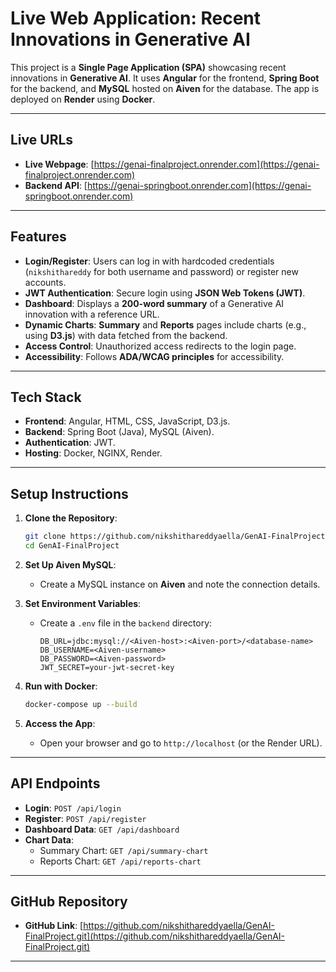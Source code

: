 # **Live Web Application: Recent Innovations in Generative AI**

This project is a **Single Page Application (SPA)** showcasing recent innovations in **Generative AI**. It uses **Angular** for the frontend, **Spring Boot** for the backend, and **MySQL** hosted on **Aiven** for the database. The app is deployed on **Render** using **Docker**.

---

## **Live URLs**
- **Live Webpage**: [https://genai-finalproject.onrender.com](https://genai-finalproject.onrender.com)  
- **Backend API**: [https://genai-springboot.onrender.com](https://genai-springboot.onrender.com)  

---

## **Features**
- **Login/Register**: Users can log in with hardcoded credentials (`nikshithareddy` for both username and password) or register new accounts.  
- **JWT Authentication**: Secure login using **JSON Web Tokens (JWT)**.  
- **Dashboard**: Displays a **200-word summary** of a Generative AI innovation with a reference URL.  
- **Dynamic Charts**: **Summary** and **Reports** pages include charts (e.g., using **D3.js**) with data fetched from the backend.  
- **Access Control**: Unauthorized access redirects to the login page.  
- **Accessibility**: Follows **ADA/WCAG principles** for accessibility.  

---

## **Tech Stack**
- **Frontend**: Angular, HTML, CSS, JavaScript, D3.js.  
- **Backend**: Spring Boot (Java), MySQL (Aiven).  
- **Authentication**: JWT.  
- **Hosting**: Docker, NGINX, Render.  

---

## **Setup Instructions**
1. **Clone the Repository**:
   ```bash
   git clone https://github.com/nikshithareddyaella/GenAI-FinalProject.git
   cd GenAI-FinalProject
   ```

2. **Set Up Aiven MySQL**:
   - Create a MySQL instance on **Aiven** and note the connection details.

3. **Set Environment Variables**:
   - Create a `.env` file in the `backend` directory:
     ```
     DB_URL=jdbc:mysql://<Aiven-host>:<Aiven-port>/<database-name>
     DB_USERNAME=<Aiven-username>
     DB_PASSWORD=<Aiven-password>
     JWT_SECRET=your-jwt-secret-key
     ```

4. **Run with Docker**:
   ```bash
   docker-compose up --build
   ```

5. **Access the App**:
   - Open your browser and go to `http://localhost` (or the Render URL).

---

## **API Endpoints**
- **Login**: `POST /api/login`  
- **Register**: `POST /api/register`  
- **Dashboard Data**: `GET /api/dashboard`  
- **Chart Data**:  
  - Summary Chart: `GET /api/summary-chart`  
  - Reports Chart: `GET /api/reports-chart`  

---

## **GitHub Repository**
- **GitHub Link**: [https://github.com/nikshithareddyaella/GenAI-FinalProject.git](https://github.com/nikshithareddyaella/GenAI-FinalProject.git)  

---

